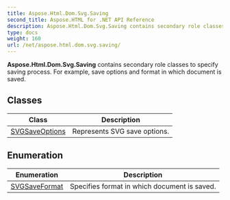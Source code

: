 ```yaml
---
title: Aspose.Html.Dom.Svg.Saving
second_title: Aspose.HTML for .NET API Reference
description: Aspose.Html.Dom.Svg.Saving contains secondary role classes to specify saving process. For example save options and format in which document is saved
type: docs
weight: 160
url: /net/aspose.html.dom.svg.saving/
---
```

**Aspose.Html.Dom.Svg.Saving** contains secondary role classes to specify saving process. For example, save options and format in which document is saved.

## Classes

| Class | Description |
| --- | --- |
| [SVGSaveOptions](./svgsaveoptions/) | Represents SVG save options. |
## Enumeration

| Enumeration | Description |
| --- | --- |
| [SVGSaveFormat](./svgsaveformat/) | Specifies format in which document is saved. |
